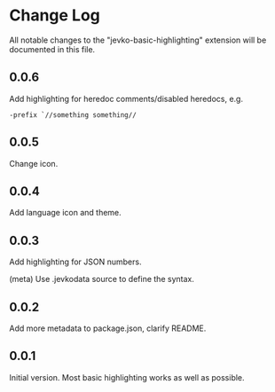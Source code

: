 # Change Log

All notable changes to the "jevko-basic-highlighting" extension will be documented in this file.

<!-- Check [Keep a Changelog](http://keepachangelog.com/) for recommendations on how to structure this file. -->

## 0.0.6

Add highlighting for heredoc comments/disabled heredocs, e.g.

```
-prefix `//something something//
```

## 0.0.5

Change icon.

## 0.0.4

Add language icon and theme.

## 0.0.3

Add highlighting for JSON numbers. 

(meta) Use .jevkodata source to define the syntax.

## 0.0.2

Add more metadata to package.json, clarify README.

## 0.0.1

Initial version. Most basic highlighting works as well as possible.